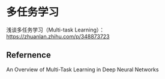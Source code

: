 # 多任务学习

浅谈多任务学习（Multi-task Learning）： https://zhuanlan.zhihu.com/p/348873723





## Refernence 

An Overview of Multi-Task Learning in Deep Neural Networks